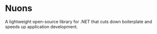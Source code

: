 # Nuons
A lightweight open-source library for .NET that cuts down boilerplate and speeds up application development.
